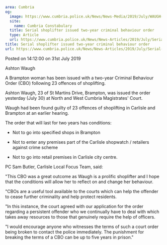 ```yaml
area: Cumbria
og:
  image: https://www.cumbria.police.uk/News/News-Media/2019/July/WAUGH-ASHTON-03-09-1995jpg.jpg
  site:
    name: Cumbria Constabulary
  title: Serial shoplifter issued two-year criminal behaviour order
  type: Article
  url: https://www.cumbria.police.uk/News/News-Articles/2019/July/Serial-shoplifter-issued-two-year-criminal-behaviour-order.aspx
title: Serial shoplifter issued two-year criminal behaviour order
url: https://www.cumbria.police.uk/News/News-Articles/2019/July/Serial-shoplifter-issued-two-year-criminal-behaviour-order.aspx
```

Posted on 14:12:00 on 31st July 2019

Ashton Waugh

A Brampton woman has been issued with a two-year Criminal Behaviour Order (CBO) following 23 offences of shoplifting.

Ashton Waugh, 23 of St Martins Drive, Brampton, was issued the order yesterday (July 30) at North and West Cumbria Magistrates' Court.

Waugh had been found guilty of 23 offences of shoplifting in Carlisle and Brampton at an earlier hearing.

The order that will last for two years has conditions:

* Not to go into specified shops in Brampton

* Not to enter any premises part of the Carlisle shopwatch / retailers against crime scheme

* Not to go into retail premises in Carlisle city centre.

PC Sam Butler, Carlisle Local Focus Team, said:

"This CBO was a great outcome as Waugh is a prolific shoplifter and I hope that the conditions will allow her to reflect on and change her behaviour.

"CBOs are a useful tool available to the courts which can help the offender to cease further criminality and help protect residents.

"In this instance, the court agreed with our application for the order regarding a persistent offender who we continually have to deal with which takes away resources to those that genuinely require the help of officers.

"I would encourage anyone who witnesses the terms of such a court order being broken to contact the police immediately. The punishment for breaking the terms of a CBO can be up to five years in prison."
